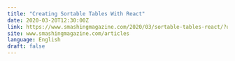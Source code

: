 ```yaml
---
title: "Creating Sortable Tables With React"
date: 2020-03-20T12:30:00Z
link: https://www.smashingmagazine.com/2020/03/sortable-tables-react/?utm_medium=RSS&utm_source=news.12bit.vn
site: www.smashingmagazine.com/articles
language: English
draft: false
---
```

